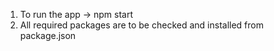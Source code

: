 1) To run the app -> npm start 
2) All required packages are to be checked and installed from package.json

